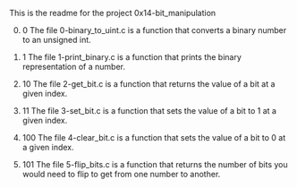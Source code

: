 This is the readme for the project 0x14-bit_manipulation

0. 0
The file 0-binary_to_uint.c is a function that converts a binary number to an unsigned int.

1. 1
The file 1-print_binary.c is a function that prints the binary representation of a number.

2. 10
The file 2-get_bit.c is a function that returns the value of a bit at a given index.

3. 11
The file 3-set_bit.c is a function that sets the value of a bit to 1 at a given index.

4. 100
The file 4-clear_bit.c is a function that sets the value of a bit to 0 at a given index.

5. 101
The file 5-flip_bits.c is a function that returns the number of bits you would need to flip to get from one number to another.


